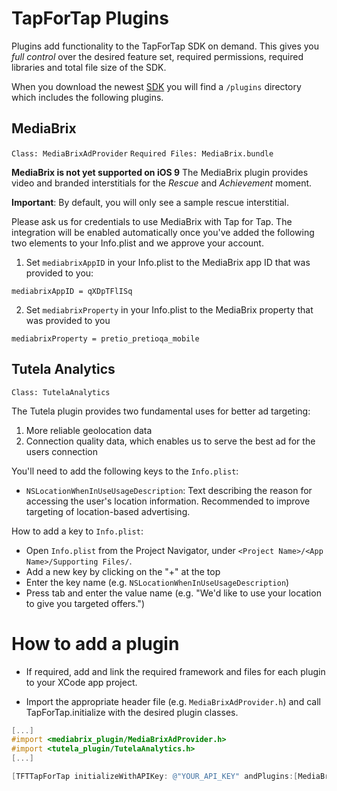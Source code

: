 # TapForTap Plugins
Plugins add functionality to the TapForTap SDK on demand.
This gives you *full control* over the desired feature set, required permissions, required libraries and total file size of the SDK.

When you download the newest [SDK](https://github.com/tapfortap/iOS/archive/master.zip) you will find a `/plugins` directory which includes the following plugins.

## MediaBrix
`Class: MediaBrixAdProvider` `Required Files: MediaBrix.bundle`

**MediaBrix is not yet supported on iOS 9**
The MediaBrix plugin provides video and branded interstitials for the *Rescue* and *Achievement* moment.

**Important**: By default, you will only see a sample rescue interstitial.

Please ask us for credentials to use MediaBrix with Tap for Tap. The integration will be enabled automatically once you've added the following two elements to your Info.plist and we approve your account.

1. Set `mediabrixAppID` in your Info.plist to the MediaBrix app ID that was provided to you:

```
mediabrixAppID = qXDpTFlISq
```

2. Set `mediabrixProperty` in your Info.plist to the MediaBrix property that was provided to you

```
mediabrixProperty = pretio_pretioqa_mobile
```


## Tutela Analytics
`Class: TutelaAnalytics`

The Tutela plugin provides two fundamental uses for better ad targeting:
1. More reliable geolocation data
2. Connection quality data, which enables us to serve the best ad for the users connection

You'll need to add the following keys to the `Info.plist`:

- `NSLocationWhenInUseUsageDescription`: Text describing the reason for accessing the user's location information. Recommended to improve targeting of location-based advertising.

How to add a key to `Info.plist`:

- Open `Info.plist` from the Project Navigator, under `<Project Name>/<App Name>/Supporting Files/`.
- Add a new key by clicking on the "+" at the top
- Enter the key name (e.g. `NSLocationWhenInUseUsageDescription`)
- Press tab and enter the value name (e.g. "We'd like to use your location to give you targeted offers.")

<!---
## Kiip
`Class: KiipAdProvider`
--->

# How to add a plugin

- If required, add and link the required framework and files for each plugin to your XCode app project.

- Import the appropriate header file (e.g. `MediaBrixAdProvider.h`) and call TapForTap.initialize with the desired plugin classes.

```objective-c
[...]
#import <mediabrix_plugin/MediaBrixAdProvider.h>
#import <tutela_plugin/TutelaAnalytics.h>
[...]

[TFTTapForTap initializeWithAPIKey: @"YOUR_API_KEY" andPlugins:[MediaBrixAdProvider class], [TutelaAnalytics class], nil];

```
<!---
# How to build your own plugin
[TBD]
--->

